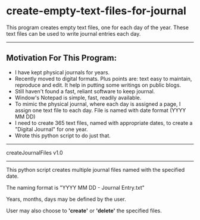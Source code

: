 # create-empty-text-files-for-journal
This program creates empty text files, one for each day of the year. These text files can be used to write journal entries each day.

-----------------------------------------------------
Motivation For This Program:
-----------------------------------------------------
- I have kept physical journals for years.
- Recently moved to digital formats. Plus points are: text easy to maintain, reproduce and edit. It help in putting some writings on public blogs.
- Still haven't found a fast, reliant software to keep journal.
- Window's Notepad is simple, fast, readily available.
- To mimic the physical journal, where each day is assigned a page, I assign one text file to each day. File is named with date format (YYYY MM DD)
- I need to create 365 text files, named with appropriate dates, to create a "Digital Journal" for one year.
- Wrote this python script to do just that.


____________________________
createJournalFiles v1.0
____________________________

This python script creates multiple journal files named with the specified date. 

The naming format is "YYYY MM DD - Journal Entry.txt"

Years, months, days may be defined by the user.

User may also choose to <b>'create'</b> or <b>'delete'</b> the specified files.

